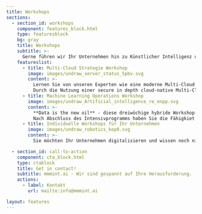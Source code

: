 ```yaml
---
title: Workshops
sections:
  - section_id: workshops
    component: features_block.html
    type: featuresblock
    bg: gray
    title: Workshops
    subtitle: >-
      Gerne führen wir Ihr Unternehmen hin zu Künstlicher Intelligenz und Machine Learning.
    featureslist:
      - title: Multi-Cloud Strategie Workshop
        image: images/undraw_server_status_5pbv.svg
        content: >-
          Lernen Sie von unseren Experten wie eine moderne Multi-Cloud Strategie ihre Digitalen Transformation voran bringen kann. 
          Durch die Nutzung einer secure in depth cloud-native Multi-Cloud Strategie wird Ihre IT Transformation nicht nur deutlich modernisiert, sondern gleichzeitig zukunftssicher und deutlich verlässlichlicher gestaltet.
      - title: Machine Learning Operations Workshop
        image: images/undraw_Artificial_intelligence_re_enpp.svg
        content: >-
          **Data is the new oil** - diese dreiwöchige hybride Workshop-Serie zu MLOps vermittelt Ihnen anhand von neusten Trainingsmaterial, sowie Hand-On Beratung wie Sie ihre Machine Learning Workloads in die Produktion bringen. 
          Nach Abschluss des Intensivprogramms haben Sie die Fähigkiet Ihre Bereistellungsgeschwindigkeit von Machine Learning Alogrithmen in die Produktion deutlich zu erhöhen.
      - title: Individuelle Workshops für Ihr Unternehmen
        image: images/undraw_robotics_kep0.svg
        content: >-
          Sie möchten Ihr Unternehmen digitalisieren und wissen noch nicht wie? Wir bieten eine Reihe von Workshops zum Thema Digitaler Transformation. Gerne sind wir auch Ihr Ansprechpartner für die Entwicklung eines individualisierten Workshops oder IT-Projekts. 

  - section_id: call-to-action
    component: cta_block.html
    type: ctablock
    title: Get in contact! 
    subtitle: mmmint.ai - Wir sind gespannt auf Ihre Herausforderung.
    actions:
      - label: Kontakt
        url: mailto:info@mmmint.ai

layout: features
---
```

